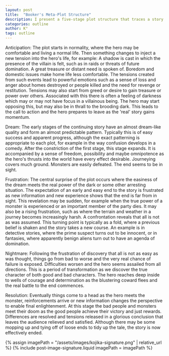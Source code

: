 ```yaml
---
layout: post
title:  "Booker's Meta-Plot Structure"
description: I present a five-stage plot structure that traces a story's emotional arc from anticipation through resolution. Beginning with normal life disrupted by tension, the narrative moves through an illusory "dream" phase of early success, hits a crucial "frustration" turning point where true challenges emerge, descends into a transformative "nightmare" period of escalating difficulties, and finally reaches a satisfying resolution. This framework helps writers create engaging emotional journeys while maintaining narrative momentum.
categories: outline
author: K°
tags: outline
---
```


Anticipation: The plot starts in normality, where the hero may be comfortable and living a normal life. Then something changes to inject a new tension into the hero's life, for example: A shadow is cast in which the presence of the villain is felt, such as in raids or threats of future domination. A great treasure or distant need is spoken of. Boredom and domestic issues make home life less comfortable. The tensions created from such events lead to powerful emotions such as a sense of loss and anger about homes destroyed or people killed and the need for revenge or restitution. Tensions may also start from greed or desire to gain treasure or power over others. Associated with this there is often a feeling of darkness which may or may not have focus in a villainous being. The hero may start opposing this, but may also be in thrall to the brooding dark. This leads to the call to action and the hero prepares to leave as the 'real' story gains momentum.  

Dream: The early stages of the continuing story have an almost dream-like quality and form an almost predictable pattern. Typically this is of easy success and apparent progress, although the exact patterning is appropriate to each plot, for example in the way confusion develops in a comedy. After the constriction of the first stage, this stage expands. It is accompanied by a sense of freedom, possibility and maybe omnipotence as the hero's thrusts into the world have every effect desirable. Journeying covers much ground. Monsters are easily defeated. The end seems to be in sight.  

Frustration: The central surprise of the plot occurs where the easiness of the dream meets the real power of the dark or some other arresting situation. The expectation of an early and easy end to the story is frustrated as new information and new experience shows that the end is far from in sight. This revelation may be sudden, for example when the true power of a monster is experienced or an important member of the party dies. It may also be a rising frustration, such as where the terrain and weather in a journey becomes increasingly harsh. A confrontation reveals that all is not as was assumed. This turning point is typically as a fold, where a previous belief is shaken and the story takes a new course. An example is in detective stories, where the prime suspect turns out to be innocent, or in fantasies, where apparently benign aliens turn out to have an agenda of domination.  

Nightmare: Following the frustration of discovery that all is not as easy as was thought, things go from bad to worse and the very real chance of failure is exposed. Difficulties worsen and the hero seems assailed from all directions. This is a period of transformation as we discover the true character of both good and bad characters. The hero reaches deep inside to wells of courage and determination as the blustering coward flees and the real battle to the end commences.  

Resolution: Eventually things come to a head as the hero meets the monster, reinforcements arrive or new information changes the perspective to enable final enlightenment. At this stage the bad people and monsters meet their doom as the good people achieve their victory and just rewards. Differences are resolved and tensions released in a glorious conclusion that leaves the audience relieved and satisfied. Although there may be some mopping up and tying off of loose ends to tidy up the tale, the story is now effectively ended.  

<!-- signature -->
{% assign imagePath = "/assets/images/kojika-signature.png" | relative_url %}
{% include post-image-signature.liquid imagePath = imagePath %}


